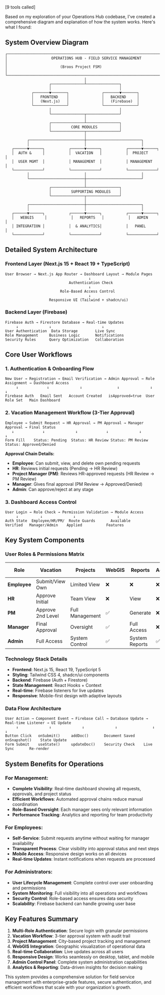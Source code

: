 [9 tools called]

Based on my exploration of your Operations Hub codebase, I've created a comprehensive diagram and explanation of how the system works. Here's what I found:

## System Overview Diagram

```
┌─────────────────────────────────────────────────────────────────────┐
│                    OPERATIONS HUB - FIELD SERVICE MANAGEMENT         │
│                        (Broos Project FSM)                          │
└─────────────────────────────────────────────────────────────────────┘
                                    │
                    ┌───────────────┴───────────────┐
                    │                               │
            ┌───────▼───────┐               ┌───────▼───────┐
            │   FRONTEND    │               │   BACKEND     │
            │   (Next.js)   │               │   (Firebase)  │
            └───────────────┘               └───────────────┘
                    │                               │
                    └───────────────┬───────────────┘
                                    │
                    ┌───────────────┴───────────────┐
                    │         CORE MODULES          │
                    └───────────────┬───────────────┘
                                    │
          ┌─────────────────────────┼─────────────────────────┐
          │                         │                         │
   ┌──────▼──────┐           ┌──────▼──────┐           ┌──────▼──────┐
   │  AUTH &     │           │  VACATION   │           │  PROJECT     │
   │  USER MGMT  │           │ MANAGEMENT  │           │ MANAGEMENT   │
   └─────────────┘           └─────────────┘           └─────────────┘
          │                         │                         │
          └─────────────────────────┼─────────────────────────┘
                                    │
                    ┌───────────────┴───────────────┐
                    │         SUPPORTING MODULES    │
                    └───────────────┬───────────────┘
                                    │
          ┌─────────────────────────┼─────────────────────────┐
          │                         │                         │
   ┌──────▼──────┐           ┌──────▼──────┐           ┌──────▼──────┐
   │   WEBGIS     │           │   REPORTS   │           │   ADMIN      │
   │ INTEGRATION │           │  & ANALYTICS│           │   PANEL      │
   └─────────────┘           └─────────────┘           └─────────────┘
```

## Detailed System Architecture

### **Frontend Layer (Next.js 15 + React 19 + TypeScript)**
```
User Browser → Next.js App Router → Dashboard Layout → Module Pages
                                      ↓
                             Authentication Check
                                      ↓
                         Role-Based Access Control
                                      ↓
                    Responsive UI (Tailwind + shadcn/ui)
```

### **Backend Layer (Firebase)**
```
Firebase Auth → Firestore Database → Real-time Updates
     ↓              ↓                       ↓
User Authentication  Data Storage        Live Sync
Role Management     Business Logic       Notifications
Security Rules      Query Optimization   Collaboration
```

## Core User Workflows

### **1. Authentication & Onboarding Flow**
```
New User → Registration → Email Verification → Admin Approval → Role Assignment → Dashboard Access
     ↓             ↓              ↓                ↓              ↓              ↓
Firebase Auth   Email Sent   Account Created   isApproved=true  User Role Set   Main Dashboard
```

### **2. Vacation Management Workflow (3-Tier Approval)**
```
Employee → Submit Request → HR Approval → PM Approval → Manager Approval → Final Status
   ↓             ↓              ↓             ↓              ↓              ↓
Form Fill    Status: Pending  Status: HR Review Status: PM Review Status: Approved/Denied
```

**Approval Chain Details:**
- **Employee**: Can submit, view, and delete own pending requests
- **HR**: Reviews initial requests (Pending → HR Review)  
- **Project Manager (PM)**: Reviews HR-approved requests (HR Review → PM Review)
- **Manager**: Gives final approval (PM Review → Approved/Denied)
- **Admin**: Can approve/reject at any stage

### **3. Dashboard Access Control**
```
User Login → Role Check → Permission Validation → Module Access
     ↓          ↓              ↓                   ↓
Auth State  Employee/HR/PM/  Route Guards       Available
Verified   Manager/Admin    Applied           Features
```

## Key System Components

### **User Roles & Permissions Matrix**
| Role | Vacation | Projects | WebGIS | Reports | Admin | User Mgmt |
|------|----------|----------|--------|---------|-------|-----------|
| **Employee** | Submit/View Own | Limited View | ❌ | ❌ | ❌ | ❌ |
| **HR** | Approve Initial | Team View | ❌ | View | ❌ | ❌ |
| **PM** | Approve 2nd Level | Full Management | ✅ | Generate | ❌ | ❌ |
| **Manager** | Final Approval | Oversight | ✅ | Full Access | ❌ | Team Mgmt |
| **Admin** | Full Access | System Control | ✅ | System Reports | ✅ | All Users |

### **Technology Stack Details**
- **Frontend**: Next.js 15, React 19, TypeScript 5
- **Styling**: Tailwind CSS 4, shadcn/ui components
- **Backend**: Firebase (Auth + Firestore)
- **State Management**: React Hooks + Context
- **Real-time**: Firebase listeners for live updates
- **Responsive**: Mobile-first design with adaptive layouts

### **Data Flow Architecture**
```
User Action → Component Event → Firebase Call → Database Update → Real-time Listener → UI Update
     ↓              ↓              ↓              ↓                ↓              ↓
Button Click   onSubmit()     addDoc()       Document Saved    onSnapshot()    State Update
Form Submit    useState()     updateDoc()    Security Check    Live Sync       Re-render
```

## System Benefits for Operations

### **For Management:**
- **Complete Visibility**: Real-time dashboard showing all requests, approvals, and project status
- **Efficient Workflows**: Automated approval chains reduce manual coordination
- **Role-Based Oversight**: Each manager sees only relevant information
- **Performance Tracking**: Analytics and reporting for team productivity

### **For Employees:**
- **Self-Service**: Submit requests anytime without waiting for manager availability
- **Transparent Process**: Clear visibility into approval status and next steps
- **Mobile Access**: Responsive design works on all devices
- **Real-time Updates**: Instant notifications when requests are processed

### **For Administrators:**
- **User Lifecycle Management**: Complete control over user onboarding and permissions
- **System Monitoring**: Full visibility into all operations and workflows
- **Security Control**: Role-based access ensures data security
- **Scalability**: Firebase backend can handle growing user base

## Key Features Summary

1. **Multi-Role Authentication**: Secure login with granular permissions
2. **Vacation Workflow**: 3-tier approval system with audit trail
3. **Project Management**: City-based project tracking and management
4. **WebGIS Integration**: Geographic visualization of operational data
5. **Real-time Collaboration**: Live updates across all users
6. **Responsive Design**: Works seamlessly on desktop, tablet, and mobile
7. **Admin Control Panel**: Complete system administration capabilities
8. **Analytics & Reporting**: Data-driven insights for decision making

This system provides a comprehensive solution for field service management with enterprise-grade features, secure authentication, and efficient workflows that scale with your organization's growth.